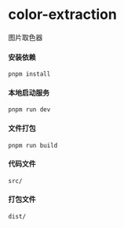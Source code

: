 <!--
 * @Author: chenzihan
 * @Date: 2021-11-26 09:07:55
 * @LastEditTime: 2022-10-09 10:15:09
 * @LastEditors: chenzihan
 * @Description:
 * @FilePath: \colorExtraction-demo\README.md
-->

# color-extraction

图片取色器

#### 安装依赖

`pnpm install`

#### 本地启动服务

`pnpm run dev`

#### 文件打包

`pnpm run build`

#### 代码文件

`src/`

#### 打包文件

`dist/`

